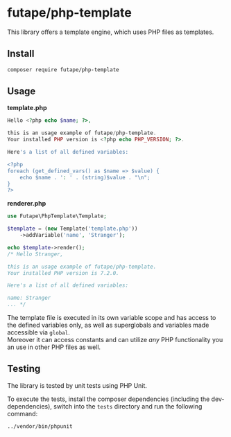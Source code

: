 # futape/php-template

This library offers a template engine, which uses PHP files as templates.

## Install

```bash
composer require futape/php-template
```

## Usage

**template.php**

```php
Hello <?php echo $name; ?>,

this is an usage example of futape/php-template.
Your installed PHP version is <?php echo PHP_VERSION; ?>.

Here's a list of all defined variables:

<?php
foreach (get_defined_vars() as $name => $value) {
    echo $name . ': ' . (string)$value . "\n";
}
?>
```

**renderer.php**

```php
use Futape\PhpTemplate\Template;

$template = (new Template('template.php'))
    ->addVariable('name', 'Stranger');

echo $template->render();
/* Hello Stranger,

this is an usage example of futape/php-template.
Your installed PHP version is 7.2.0.

Here's a list of all defined variables:

name: Stranger
... */
```

The template file is executed in its own variable scope and has access to the defined variables only, as well as
superglobals and variables made accessible via `global`.  
Moreover it can access constants and can utilize *any* PHP functionality you an use in other PHP files as well.

## Testing

The library is tested by unit tests using PHP Unit.

To execute the tests, install the composer dependencies (including the dev-dependencies), switch into the `tests`
directory and run the following command:

```bash
../vendor/bin/phpunit
```
